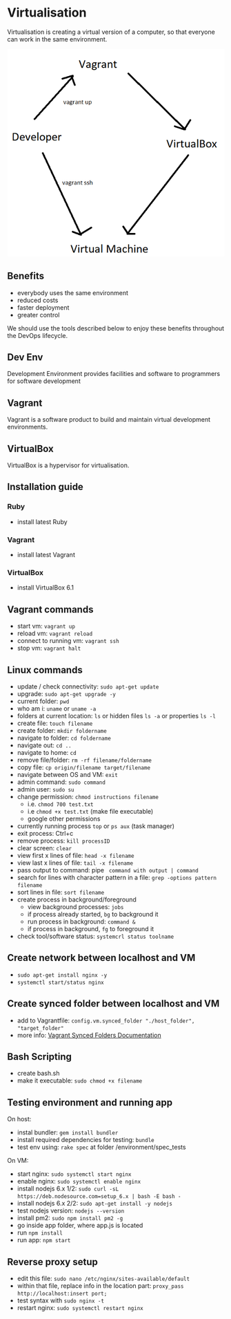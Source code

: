 # Virtualisation

Virtualisation is creating a virtual version of a computer, 
so that everyone can work in the same environment.

![alt text](https://github.com/Benedek4000/eng130_virtualisation/blob/main/vagrant_diagram.png)

## Benefits

- everybody uses the same environment
- reduced costs
- faster deployment
- greater control

We should use the tools described below to 
enjoy these benefits throughout the DevOps lifecycle.

## Dev Env

Development Environment provides facilities and software 
to programmers for software development

## Vagrant

Vagrant is a software product to build and maintain virtual development environments.

## VirtualBox

VirtualBox is a hypervisor for virtualisation.

## Installation guide

### Ruby

- install latest Ruby

### Vagrant

- install latest Vagrant

### VirtualBox

- install VirtualBox 6.1

## Vagrant commands

- start vm: `vagrant up`
- reload vm: `vagrant reload`
- connect to running vm: `vagrant ssh`
- stop vm: `vagrant halt`

## Linux commands

- update / check connectivity: `sudo apt-get update`
- upgrade: `sudo apt-get upgrade -y`
- current folder: `pwd`
- who am i: `uname` or `uname -a`
- folders at current location: `ls` or hidden files `ls -a` or properties `ls -l`
- create file: `touch filename`
- create folder: `mkdir foldername`
- navigate to folder: `cd foldername`
- navigate out: `cd ..`
- navigate to home: `cd`
- remove file/folder: `rm -rf filename/foldername`
- copy file: `cp origin/filename target/filename`
- navigate between OS and VM: `exit`
- admin command: `sudo command`
- admin user: `sudo su`
- change permission: `chmod instructions filename`
	- i.e. `chmod 700 test.txt`
	- i.e `chmod +x test.txt` (make file executable)
	- google other permissions
- currently running process `top` or `ps aux` (task manager)
- exit process: Ctrl+c
- remove process: `kill processID`
- clear screen: `clear`
- view first x lines of file: `head -x filename`
- view last x lines of file: `tail -x filename`
- pass output to command: pipe ` command with output | command`
- search for lines with character pattern in a file: `grep -options pattern filename`
- sort lines in file: `sort filename`
- create process in background/foreground
	- view background processes: `jobs`
	- if process already started, `bg` to background it
	- run process in background: `command &`
	- if process in background, `fg` to foreground it
- check tool/software status: `systemcrl status toolname`

## Create network between localhost and VM

- `sudo apt-get install nginx -y`
- `systemctl start/status nginx`

## Create synced folder between localhost and VM

- add to Vagrantfile: `config.vm.synced_folder "./host_folder", "target_folder"` 
- more info: [Vagrant Synced Folders Documentation](https://www.vagrantup.com/docs/synced-folders/basic_usage)

## Bash Scripting

- create bash.sh
- make it executable: `sudo chmod +x filename`

## Testing environment and running app

On host:
- instal bundler: `gem install bundler`
- install required dependencies for testing: `bundle`
- test env using: `rake spec` at folder /environment/spec_tests

On VM:
- start nginx: `sudo systemctl start nginx`
- enable nginx: `sudo systemctl enable nginx`
- install nodejs 6.x 1/2: `sudo curl -sL https://deb.nodesource.com=setup_6.x | bash -E bash -`
- install nodejs 6.x 2/2: `sudo apt-get install -y nodejs`
- test nodejs version: `nodejs --version`
- install pm2: `sudo npm install pm2 -g`
- go inside app folder, where app.js is located
- run `npm install`
- run app: `npm start`

## Reverse proxy setup

- edit this file: `sudo nano /etc/nginx/sites-available/default`
- within that file, replace info in the location part: `proxy_pass http://localhost:insert port;`
- test syntax with `sudo nginx -t`
- restart nginx: `sudo systemctl restart nginx`
